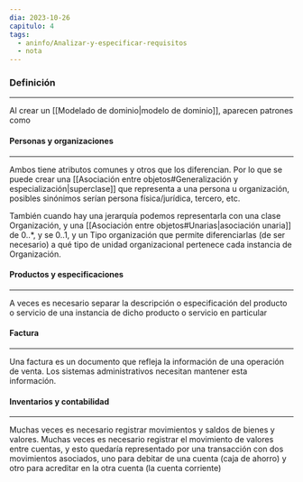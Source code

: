 ```yaml
---
dia: 2023-10-26
capitulo: 4
tags:
  - aninfo/Analizar-y-especificar-requisitos
  - nota
---
```

### Definición
---
Al crear un [[Modelado de dominio|modelo de dominio]], aparecen patrones como

#### Personas y organizaciones
---
Ambos tiene atributos comunes y otros que los diferencian. Por lo que se puede crear una [[Asociación entre objetos#Generalización y especialización|superclase]] que representa a una persona u organización, posibles sinónimos serían persona física/jurídica, tercero, etc.

También cuando hay una jerarquía podemos representarla con una clase Organización, y una [[Asociación entre objetos#Unarias|asociación unaria]] de 0..\*, y se 0..1, y un Tipo organización que permite diferenciarlas (de ser necesario) a qué tipo de unidad organizacional pertenece cada instancia de Organización. 

#### Productos y especificaciones
---
A veces es necesario separar la descripción o especificación del producto o servicio de una instancia de dicho producto o servicio en particular

#### Factura
---
Una factura es un documento que refleja la información de una operación de venta. Los sistemas administrativos necesitan mantener esta información.

#### Inventarios y contabilidad
---
Muchas veces es necesario registrar movimientos y saldos de bienes y valores. Muchas veces es necesario registrar el movimiento de valores entre cuentas, y esto quedaría representado por una transacción con dos movimientos asociados, uno para debitar de una cuenta (caja de ahorro) y otro para acreditar en la otra cuenta (la cuenta corriente)

